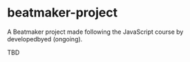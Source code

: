 # beatmaker-project
A Beatmaker project made following the JavaScript course by developedbyed (ongoing).

TBD
